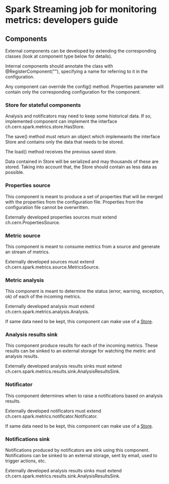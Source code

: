 # Spark Streaming job for monitoring metrics: developers guide

## Components

External components can be developed by extending the corresponding classes (look at component type below for details).

Internal components should annotate the class with @RegisterComponent("<name>"), specifying a name for referring to it in the configuration. 

Any component can override the config() method. Properties parameter will contain only the corresponding configuration for the component.

### Store for stateful components

Analysis and notificators may need to keep some historical data. If so, implemented component can implement the interface ch.cern.spark.metrics.store.HasStore.

The save() method must return an object which implemeants the interface Store and contains only the data that needs to be stored.

The load() method receives the previous saved store.

Data contained in Store will be serialized and may thousands of these are stored. Taking into account that, the Store should contain as less data as possible.

### Properties source 

This component is meant to produce a set of properties that will be merged with the properties from the configuration file.
Properties from the configuration file cannot be overwritten.

Externally developed properties sources must extend ch.cern.PropertiesSource.

### Metric source

This component is meant to consume metrics from a source and generate an stream of metrics. 

Externally developed sources must extend ch.cern.spark.metrics.source.MetricsSource.

### Metric analysis

This component is meant to determine the status (error, warning, exception, ok) of each of the incoming metrics.  

Externally developed analysis must extend ch.cern.spark.metrics.analysis.Analysis.

If same data need to be kept, this component can make use of a [Store](#store-for-stateful-components).

### Analysis results sink

This component produce results for each of the incoming metrics. These results can be sinked to an external storage for watching the metric and analysis results.

Externally developed analysis results sinks must extend ch.cern.spark.metrics.results.sink.AnalysisResultsSink.

### Notificator

This component determines when to raise a notifications based on analysis results.

Externally developed notificators must extend ch.cern.spark.metrics.notificator.Notificator.

If same data need to be kept, this component can make use of a [Store](#store-for-stateful-components).

### Notifications sink

Notifications produced by notificators are sink using this component. Notifications can be sinked to an external storage, sent by email, used to trigger actions, etc. 

Externally developed analysis results sinks must extend ch.cern.spark.metrics.results.sink.AnalysisResultsSink.